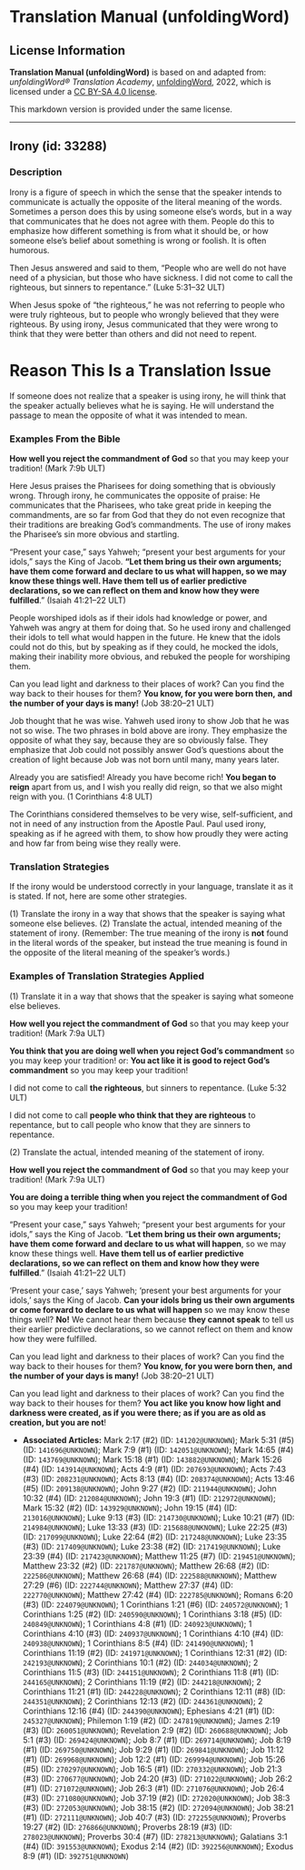 # Translation Manual (unfoldingWord)

## License Information

**Translation Manual (unfoldingWord)** is based on and adapted from: _unfoldingWord® Translation Academy_, [unfoldingWord](https://unfoldingword.org/utw), 2022, which is licensed under a [CC BY-SA 4.0 license](https://creativecommons.org/licenses/by-sa/4.0/legalcode.en).

This markdown version is provided under the same license.



--------------------------------

## Irony (id: 33288)

### Description

Irony is a figure of speech in which the sense that the speaker intends to communicate is actually the opposite of the literal meaning of the words. Sometimes a person does this by using someone else’s words, but in a way that communicates that he does not agree with them. People do this to emphasize how different something is from what it should be, or how someone else’s belief about something is wrong or foolish. It is often humorous.

Then Jesus answered and said to them, “People who are well do not have need of a physician, but those who have sickness. I did not come to call the righteous, but sinners to repentance.” (Luke 5:31–32 ULT)

When Jesus spoke of “the righteous,” he was not referring to people who were truly righteous, but to people who wrongly believed that they were righteous. By using irony, Jesus communicated that they were wrong to think that they were better than others and did not need to repent.

Reason This Is a Translation Issue
==================================

If someone does not realize that a speaker is using irony, he will think that the speaker actually believes what he is saying. He will understand the passage to mean the opposite of what it was intended to mean.

### Examples From the Bible

**How well you reject the commandment of God** so that you may keep your tradition! (Mark 7:9b ULT)

Here Jesus praises the Pharisees for doing something that is obviously wrong. Through irony, he communicates the opposite of praise: He communicates that the Pharisees, who take great pride in keeping the commandments, are so far from God that they do not even recognize that their traditions are breaking God’s commandments. The use of irony makes the Pharisee’s sin more obvious and startling.

“Present your case,” says Yahweh; “present your best arguments for your idols,” says the King of Jacob. **“Let them bring us their own arguments; have them come forward and declare to us what will happen, so we may know these things well. Have them tell us of earlier predictive declarations, so we can reflect on them and know how they were fulfilled**.” (Isaiah 41:21–22 ULT)

People worshiped idols as if their idols had knowledge or power, and Yahweh was angry at them for doing that. So he used irony and challenged their idols to tell what would happen in the future. He knew that the idols could not do this, but by speaking as if they could, he mocked the idols, making their inability more obvious, and rebuked the people for worshiping them.

Can you lead light and darkness to their places of work? Can you find the way back to their houses for them? **You know, for you were born then,** **and the number of your days is many!** (Job 38:20–21 ULT)

Job thought that he was wise. Yahweh used irony to show Job that he was not so wise. The two phrases in bold above are irony. They emphasize the opposite of what they say, because they are so obviously false. They emphasize that Job could not possibly answer God’s questions about the creation of light because Job was not born until many, many years later.

Already you are satisfied! Already you have become rich! **You began to reign** apart from us, and I wish you really did reign, so that we also might reign with you. (1 Corinthians 4:8 ULT)

The Corinthians considered themselves to be very wise, self\-sufficient, and not in need of any instruction from the Apostle Paul. Paul used irony, speaking as if he agreed with them, to show how proudly they were acting and how far from being wise they really were.

### Translation Strategies

If the irony would be understood correctly in your language, translate it as it is stated. If not, here are some other strategies.

(1\) Translate the irony in a way that shows that the speaker is saying what someone else believes. (2\) Translate the actual, intended meaning of the statement of irony. (Remember: The true meaning of the irony is **not** found in the literal words of the speaker, but instead the true meaning is found in the opposite of the literal meaning of the speaker’s words.)

### Examples of Translation Strategies Applied

(1\) Translate it in a way that shows that the speaker is saying what someone else believes.

**How well you reject the commandment of God** so that you may keep your tradition! (Mark 7:9a ULT)

**You think that you are doing well when you reject God’s commandment** so you may keep your tradition! or: **You act like it is good to reject God’s commandment** so you may keep your tradition!

I did not come to call **the righteous**, but sinners to repentance. (Luke 5:32 ULT)

I did not come to call **people who think that they are righteous** to repentance, but to call people who know that they are sinners to repentance.

(2\) Translate the actual, intended meaning of the statement of irony.

**How well you reject the commandment of God** so that you may keep your tradition! (Mark 7:9a ULT)

**You are doing a terrible thing when you reject the commandment of God** so you may keep your tradition!

“Present your case,” says Yahweh; “present your best arguments for your idols,” says the King of Jacob. “**Let them bring us their own arguments; have them come forward and declare to us what will happen**, so we may know these things well. **Have them tell us of earlier predictive declarations, so we can reflect on them and know how they were fulfilled**.” (Isaiah 41:21–22 ULT)

‘Present your case,’ says Yahweh; ‘present your best arguments for your idols,’ says the King of Jacob. **Can your idols bring us their own arguments or come forward to declare to us what will happen** so we may know these things well? **No!** We cannot hear them because **they cannot speak** to tell us their earlier predictive declarations, so we cannot reflect on them and know how they were fulfilled.

Can you lead light and darkness to their places of work? Can you find the way back to their houses for them? **You know, for you were born then,** **and the number of your days is many!** (Job 38:20–21 ULT)

Can you lead light and darkness to their places of work? Can you find the way back to their houses for them? **You act like you know how light and darkness were created, as if you were there; as if you are as old as creation, but you are not**!

* **Associated Articles:** Mark 2:17 (#2) (ID: `141202@UNKNOWN`); Mark 5:31 (#5) (ID: `141696@UNKNOWN`); Mark 7:9 (#1) (ID: `142051@UNKNOWN`); Mark 14:65 (#4) (ID: `143769@UNKNOWN`); Mark 15:18 (#1) (ID: `143882@UNKNOWN`); Mark 15:26 (#4) (ID: `143914@UNKNOWN`); Acts 4:9 (#1) (ID: `207693@UNKNOWN`); Acts 7:43 (#3) (ID: `208231@UNKNOWN`); Acts 8:13 (#4) (ID: `208374@UNKNOWN`); Acts 13:46 (#5) (ID: `209138@UNKNOWN`); John 9:27 (#2) (ID: `211944@UNKNOWN`); John 10:32 (#4) (ID: `212084@UNKNOWN`); John 19:3 (#1) (ID: `212972@UNKNOWN`); Mark 15:32 (#2) (ID: `143929@UNKNOWN`); John 19:15 (#4) (ID: `213016@UNKNOWN`); Luke 9:13 (#3) (ID: `214730@UNKNOWN`); Luke 10:21 (#7) (ID: `214984@UNKNOWN`); Luke 13:33 (#3) (ID: `215688@UNKNOWN`); Luke 22:25 (#3) (ID: `217099@UNKNOWN`); Luke 22:64 (#2) (ID: `217248@UNKNOWN`); Luke 23:35 (#3) (ID: `217409@UNKNOWN`); Luke 23:38 (#2) (ID: `217419@UNKNOWN`); Luke 23:39 (#4) (ID: `217423@UNKNOWN`); Matthew 11:25 (#7) (ID: `219451@UNKNOWN`); Matthew 23:32 (#2) (ID: `221787@UNKNOWN`); Matthew 26:68 (#2) (ID: `222586@UNKNOWN`); Matthew 26:68 (#4) (ID: `222588@UNKNOWN`); Matthew 27:29 (#6) (ID: `222744@UNKNOWN`); Matthew 27:37 (#4) (ID: `222770@UNKNOWN`); Matthew 27:42 (#4) (ID: `222785@UNKNOWN`); Romans 6:20 (#3) (ID: `224079@UNKNOWN`); 1 Corinthians 1:21 (#6) (ID: `240572@UNKNOWN`); 1 Corinthians 1:25 (#2) (ID: `240590@UNKNOWN`); 1 Corinthians 3:18 (#5) (ID: `240849@UNKNOWN`); 1 Corinthians 4:8 (#1) (ID: `240923@UNKNOWN`); 1 Corinthians 4:10 (#3) (ID: `240937@UNKNOWN`); 1 Corinthians 4:10 (#4) (ID: `240938@UNKNOWN`); 1 Corinthians 8:5 (#4) (ID: `241490@UNKNOWN`); 1 Corinthians 11:19 (#2) (ID: `241971@UNKNOWN`); 1 Corinthians 12:31 (#2) (ID: `242193@UNKNOWN`); 2 Corinthians 10:1 (#2) (ID: `244034@UNKNOWN`); 2 Corinthians 11:5 (#3) (ID: `244151@UNKNOWN`); 2 Corinthians 11:8 (#1) (ID: `244165@UNKNOWN`); 2 Corinthians 11:19 (#2) (ID: `244218@UNKNOWN`); 2 Corinthians 11:21 (#1) (ID: `244228@UNKNOWN`); 2 Corinthians 12:11 (#8) (ID: `244351@UNKNOWN`); 2 Corinthians 12:13 (#2) (ID: `244361@UNKNOWN`); 2 Corinthians 12:16 (#4) (ID: `244390@UNKNOWN`); Ephesians 4:21 (#1) (ID: `245327@UNKNOWN`); Philemon 1:19 (#2) (ID: `247819@UNKNOWN`); James 2:19 (#3) (ID: `260051@UNKNOWN`); Revelation 2:9 (#2) (ID: `260688@UNKNOWN`); Job 5:1 (#3) (ID: `269424@UNKNOWN`); Job 8:7 (#1) (ID: `269714@UNKNOWN`); Job 8:19 (#1) (ID: `269750@UNKNOWN`); Job 9:29 (#1) (ID: `269841@UNKNOWN`); Job 11:12 (#1) (ID: `269968@UNKNOWN`); Job 12:2 (#1) (ID: `269994@UNKNOWN`); Job 15:26 (#5) (ID: `270297@UNKNOWN`); Job 16:5 (#1) (ID: `270332@UNKNOWN`); Job 21:3 (#3) (ID: `270677@UNKNOWN`); Job 24:20 (#3) (ID: `271022@UNKNOWN`); Job 26:2 (#1) (ID: `271072@UNKNOWN`); Job 26:3 (#1) (ID: `271076@UNKNOWN`); Job 26:4 (#3) (ID: `271080@UNKNOWN`); Job 37:19 (#2) (ID: `272020@UNKNOWN`); Job 38:3 (#3) (ID: `272053@UNKNOWN`); Job 38:15 (#2) (ID: `272094@UNKNOWN`); Job 38:21 (#1) (ID: `272111@UNKNOWN`); Job 40:7 (#3) (ID: `272255@UNKNOWN`); Proverbs 19:27 (#2) (ID: `276866@UNKNOWN`); Proverbs 28:19 (#3) (ID: `278023@UNKNOWN`); Proverbs 30:4 (#7) (ID: `278213@UNKNOWN`); Galatians 3:1 (#4) (ID: `391553@UNKNOWN`); Exodus 2:14 (#2) (ID: `392256@UNKNOWN`); Exodus 8:9 (#1) (ID: `392751@UNKNOWN`)

